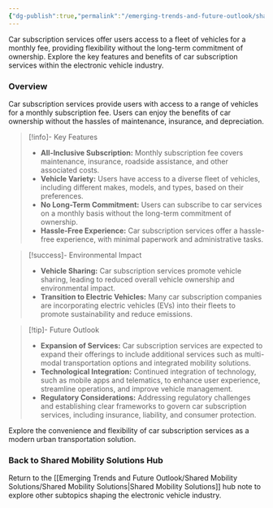 ```yaml
---
{"dg-publish":true,"permalink":"/emerging-trends-and-future-outlook/shared-mobility-solutions/car-subscription-services/"}
---
```


Car subscription services offer users access to a fleet of vehicles for a monthly fee, providing flexibility without the long-term commitment of ownership. Explore the key features and benefits of car subscription services within the electronic vehicle industry.

### Overview

Car subscription services provide users with access to a range of vehicles for a monthly subscription fee. Users can enjoy the benefits of car ownership without the hassles of maintenance, insurance, and depreciation.

>[!info]- Key Features
  >- **All-Inclusive Subscription:** Monthly subscription fee covers maintenance, insurance, roadside assistance, and other associated costs.
  >- **Vehicle Variety:** Users have access to a diverse fleet of vehicles, including different makes, models, and types, based on their preferences.
  >- **No Long-Term Commitment:** Users can subscribe to car services on a monthly basis without the long-term commitment of ownership.
  >- **Hassle-Free Experience:** Car subscription services offer a hassle-free experience, with minimal paperwork and administrative tasks.

>[!success]- Environmental Impact 
  >- **Vehicle Sharing:** Car subscription services promote vehicle sharing, leading to reduced overall vehicle ownership and environmental impact.
  >- **Transition to Electric Vehicles:** Many car subscription companies are incorporating electric vehicles (EVs) into their fleets to promote sustainability and reduce emissions.

>[!tip]- Future Outlook
  >- **Expansion of Services:** Car subscription services are expected to expand their offerings to include additional services such as multi-modal transportation options and integrated mobility solutions.
  >- **Technological Integration:** Continued integration of technology, such as mobile apps and telematics, to enhance user experience, streamline operations, and improve vehicle management.
  >- **Regulatory Considerations:** Addressing regulatory challenges and establishing clear frameworks to govern car subscription services, including insurance, liability, and consumer protection.

Explore the convenience and flexibility of car subscription services as a modern urban transportation solution.

### Back to Shared Mobility Solutions Hub

Return to the [[Emerging Trends and Future Outlook/Shared Mobility Solutions/Shared Mobility Solutions\|Shared Mobility Solutions]] hub note to explore other subtopics shaping the electronic vehicle industry.
